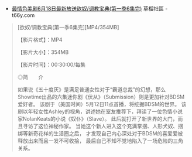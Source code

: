 ﻿
- [最情色美剧6月18日最新放送欲奴/调教宝典(第一季6集完)](https://t66y.com/htm_data/21/1606/1969813.html) 草榴社區 - t66y.com

> [欲奴/调教宝典(第一季6集完][MP4/354MB]
> 
> 【影片格式】：MP4
> 
> 【影片大小】：354MB
> 
> 【影片时间】：00:30:00/每集
> 
> ◎简　　介
> 
> 如果说《五十度灰》是满足普通女性对于“霸道总裁”的幻想，那么Showtime出品的六集迷你剧《伏从》（Submission）则是更加针对BDSM爱好者。
> 该剧于（美国时间）5月12日11点首播，将挖掘BDSM的世界。
> 该剧以年轻女性Ashley的视角，讲述她在室友推荐下，拜读了一位色情小说家NolanKeats的小说《奴仆》（Slave）。
> 此后就打开了新世界的大门，而且寻访了这位神秘作家。
> 当她这个新人进入这个充满掌掴、人形犬奴、捆绑等新奇花样的生活圈之后，
> 才发现自己内心深处对于BDSM的喜爱爱被释放出来而且一发不可收拾，
> 最后自己不知不觉地陷入了一场危险的三角关系。
